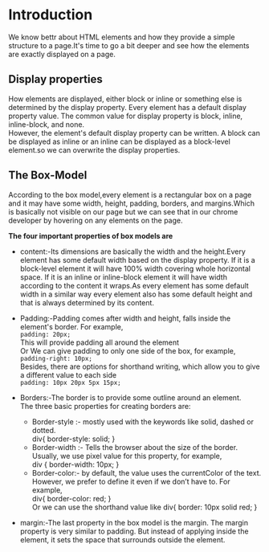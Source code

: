 # Introduction

We know bettr about HTML elements and how they provide a simple structure to a page.It's time to go a bit deeper and see how the elements are exactly displayed on a page.

## Display properties

How elements are displayed, either block or inline or something else is determined by the display property. Every element has a default display property value. The common value for display property is block, inline, inline-block, and none.  
However, the element's default display property can be written. A block can be displayed as inline or an inline can be displayed as a block-level element.so we can overwrite the display properties.

## The Box-Model

According to the box model,every element is a rectangular box on a page and it may have some width, height, padding, borders, and margins.Which is basically not visible on our page but we can see that in our chrome developer by hovering on any elements on the page.

**The four important properties of box models are**
- content:-Its dimensions are basically the width and the height.Every element has some default width based on the display property. If it is a block-level element it will have 100% width covering whole horizontal space. If it is an inline or inline-block element it will have width according to the content it wraps.As every element has some default width in a similar way every element also has some default height and that is always determined by its content.

- Padding:-Padding comes after width and height, falls inside the element's border. For example,  
`padding: 20px;`  
This will provide padding all around the element  
Or We can give padding to only one side of the box, for example,  
`padding-right: 10px;`  
Besides, there are options for shorthand writing, which allow you to give a different value to each side  
`padding: 10px 20px 5px 15px; `

- Borders:-The border is to provide some outline around an element.  
The three basic properties for creating borders are:  
  - Border-style :- mostly used with the keywords like solid, dashed or dotted.  
  div{
      border-style: solid;
  }
  - Border-width :- Tells the browser about the size of the border. Usually, we use pixel value for this property, for example,  
   div {
    border-width: 10px;
  }
  - Border-color:- by default, the value uses the currentColor of the text. However, we prefer to define it even if we don’t have to. For example,  
  div{
      border-color: red;
  }  
  Or we can use the shorthand value like
  div{
      border: 10px solid red;
  }

- margin:-The last property in the box model is the margin. The margin property is very similar to padding. But instead of applying inside the element, it sets the space that surrounds outside the element.  



